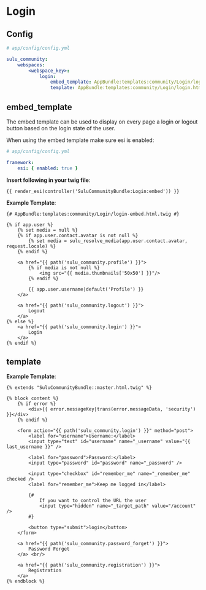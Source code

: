 # Login

## Config

```yml
# app/config/config.yml

sulu_community:
    webspaces:
        <webspace_key>:
            login:
                embed_template: AppBundle:templates:community/Login/login-embed.html.twig
                template: AppBundle:templates:community/Login/login.html.twig
```

## embed_template

The embed template can be used to display on every page a login or logout 
button based on the login state of the user.  
  
When using the embed template make sure esi is enabled:

```yml
# app/config/config.yml

framework:
    esi: { enabled: true }
```

**Insert following in your twig file**:

```twig
{{ render_esi(controller('SuluCommunityBundle:Login:embed')) }}
```

**Example Template**:

```twig
{# AppBundle:templates:community/Login/login-embed.html.twig #}

{% if app.user %}
    {% set media = null %}
    {% if app.user.contact.avatar is not null %}
        {% set media = sulu_resolve_media(app.user.contact.avatar, request.locale) %}
    {% endif %}

    <a href="{{ path('sulu_community.profile') }}">
        {% if media is not null %}
            <img src="{{ media.thumbnails['50x50'] }}"/>
        {% endif %}

        {{ app.user.username|default('Profile') }}
    </a>

    <a href="{{ path('sulu_community.logout') }}">
        Logout
    </a>
{% else %}
    <a href="{{ path('sulu_community.login') }}">
        Login
    </a>
{% endif %}
```

## template

**Example Template**:

```twig
{% extends "SuluCommunityBundle::master.html.twig" %}

{% block content %}
    {% if error %}
        <div>{{ error.messageKey|trans(error.messageData, 'security') }}</div>
    {% endif %}

    <form action="{{ path('sulu_community.login') }}" method="post">
        <label for="username">Username:</label>
        <input type="text" id="username" name="_username" value="{{ last_username }}" />

        <label for="password">Password:</label>
        <input type="password" id="password" name="_password" />

        <input type="checkbox" id="remember_me" name="_remember_me" checked />
        <label for="remember_me">Keep me logged in</label>

        {#
            If you want to control the URL the user
            <input type="hidden" name="_target_path" value="/account" />
        #}

        <button type="submit">login</button>
    </form>

    <a href="{{ path('sulu_community.password_forget') }}">
        Password Forget
    </a> <br/>

    <a href="{{ path('sulu_community.registration') }}">
        Registration
    </a>
{% endblock %}

```
